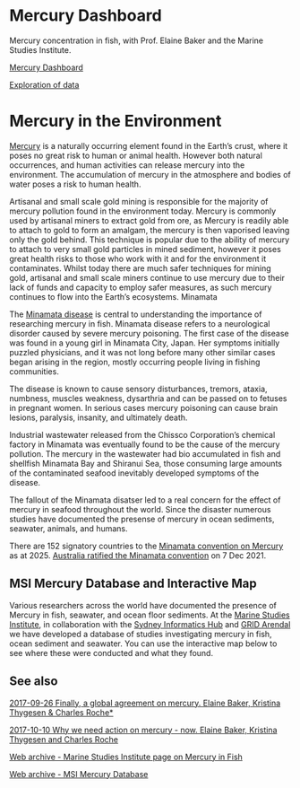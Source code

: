 # Mercury Dashboard
Mercury concentration in fish, with Prof. Elaine Baker and the Marine Studies Institute.

[Mercury Dashboard](https://sydney-informatics-hub.github.io/mercury/)

[Exploration of data](https://sydney-informatics-hub.github.io/mercury/Explore_mercury_data.html)

# Mercury in the Environment

[Mercury](https://en.wikipedia.org/wiki/Mercury_(element)) is a naturally occurring element found in the Earth’s crust, where it poses no great risk to human or animal health. However both natural occurrences, and human activities can release mercury into the environment. The accumulation of mercury in the atmosphere and bodies of water poses a risk to human health.

Artisanal and small scale gold mining is responsible for the majority of mercury pollution found in the environment today. Mercury is commonly used by artisanal miners to extract gold from ore, as Mercury is readily able to attach to gold to form an amalgam, the mercury is then vaporised leaving only the gold behind. This technique is popular due to the ability of mercury to attach to very small gold particles in mined sediment, however it poses great health risks to those who work with it and for the environment it contaminates. Whilst today there are much safer techniques for mining gold, artisanal and small scale miners continue to use mercury due to their lack of funds and capacity to employ safer measures, as such mercury continues to flow into the Earth’s ecosystems.
Minamata

The [Minamata disease](https://en.wikipedia.org/wiki/Minamata_disease) is central to understanding the importance of researching mercury in fish. Minamata disease refers to a neurological disorder caused by severe mercury poisoning. The first case of the disease was found in a young girl in Minamata City, Japan. Her symptoms initially puzzled physicians, and it was not long before many other similar cases began arising in the region, mostly occurring people living in fishing communities.

The disease is known to cause sensory disturbances, tremors, ataxia, numbness, muscles weakness, dysarthria and can be passed on to fetuses in pregnant women. In serious cases mercury poisoning can cause brain lesions, paralysis, insanity, and ultimately death.

Industrial wastewater released from the Chissco Corporation’s chemical factory in Minamata was eventually found to be the cause of the mercury pollution. The mercury in the wastewater had bio accumulated in fish and shellfish Minamata Bay and Shiranui Sea, those consuming large amounts of the contaminated seafood inevitably developed symptoms of the disease.

The fallout of the Minamata disatser led to a real concern for the effect of mercury in seafood throughout the world. Since the disaster numerous studies have documented the presense of mercury in ocean sediments, seawater, animals, and humans.

There are 152 signatory countries to the [Minamata convention on Mercury](https://minamataconvention.org/en) as at 2025. [Australia ratified the Minamata convention](https://www.dcceew.gov.au/environment/protection/chemicals-management/mercury) on 7 Dec 2021.

## MSI Mercury Database and Interactive Map

Various researchers across the world have documented the presence of Mercury in fish, seawater, and ocean floor sediments. At the [Marine Studies Institute](https://marine-science.sydney.edu.au), in collaboration with the [Sydney Informatics Hub](http://informatics.sydney.edu.au) and [GRID Arendal](https://www.grida.no) we have developed a database of studies investigating mercury in fish, ocean sediment and seawater.  You can use the interactive map below to see where these were conducted and what they found.

## See also

[2017-09-26 Finally, a global agreement on mercury. Elaine Baker, Kristina Thygesen & Charles Roche*](https://news.grida.no/finally-a-global-agreement-on-mercury)

[2017-10-10 Why we need action on mercury - now. Elaine Baker, Kristina Thygesen and Charles Roche ](https://news.grida.no/why-we-need-action-on-mercury-now)

[Web archive - Marine Studies Institute page on Mercury in Fish](https://web.archive.org/web/20221208000730/https://marine-studies-institute.sydney.edu.au/mercury-in-fish/)

[Web archive - MSI Mercury Database](https://web.archive.org/web/20230128154445/https://marine-studies-institute.sydney.edu.au/mercury-database/)
